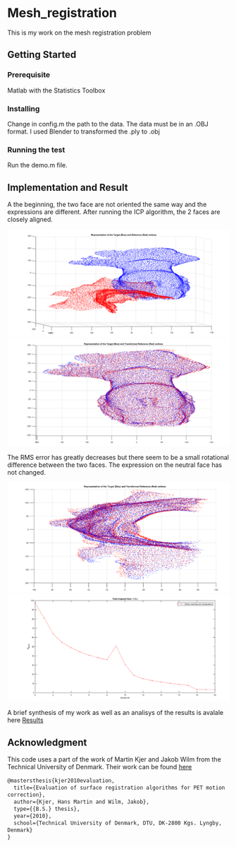 # Mesh_registration

This is my work on the mesh registration problem

## Getting Started

### Prerequisite

Matlab with the Statistics Toolbox

### Installing
Change in config.m the path to the data.
The data must be in an .OBJ format.
I used Blender to transformed the .ply to .obj

### Running the test

Run the demo.m file.

## Implementation and Result

A the beginning, the two face are not oriented the same way and the expressions are different. After running the ICP algorithm, the 2 faces are closely aligned.

![Init_state](https://github.com/AlexTintin/Mesh_registration/blob/master/images/Init_state.PNG)
![Final_state](https://github.com/AlexTintin/Mesh_registration/blob/master/images/Final_state.PNG)

The RMS error has greatly decreases but there seem to be a small rotational difference between the two faces.
The expression on the neutral face has not changed.

![Final_state2](https://github.com/AlexTintin/Mesh_registration/blob/master/images/Final_state2.PNG)
![Error](https://github.com/AlexTintin/Mesh_registration/blob/master/images/Error.PNG)

A brief synthesis of my work as well as an analisys of the results is avalale here [Results](https://drive.google.com/file/d/1NRmjS41s9Bvgez30hoMaTTYAvF0UNnJ5/view?usp=sharing)

## Acknowledgment

This code uses a part of the work of Martin Kjer and Jakob Wilm from the Technical University of Denmark. Their work can be found [here](https://fr.mathworks.com/matlabcentral/fileexchange/27804-iterative-closest-point)
```
@mastersthesis{kjer2010evaluation,
  title={Evaluation of surface registration algorithms for PET motion correction},
  author={Kjer, Hans Martin and Wilm, Jakob},
  type={{B.S.} thesis},
  year={2010},
  school={Technical University of Denmark, DTU, DK-2800 Kgs. Lyngby, Denmark}
}
```